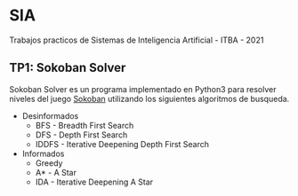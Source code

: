 # SIA

Trabajos practicos de Sistemas de Inteligencia Artificial - ITBA - 2021

## TP1: Sokoban Solver

Sokoban Solver es un programa implementado en Python3 para resolver niveles del juego [Sokoban](https://en.wikipedia.org/wiki/Sokoban) utilizando los siguientes algoritmos de busqueda.

- Desinformados
  - BFS - Breadth First Search
  - DFS - Depth First Search
  - IDDFS - Iterative Deepening Depth First Search
- Informados
  - Greedy
  - A* - A Star
  - IDA - Iterative Deepening A Star
